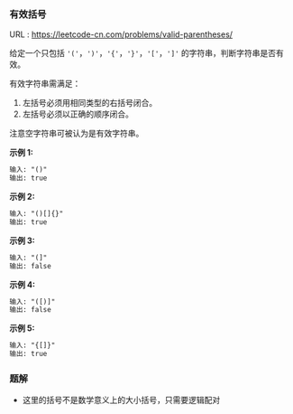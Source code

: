 ### 有效括号

URL : https://leetcode-cn.com/problems/valid-parentheses/

给定一个只包括 `'('`，`')'`，`'{'`，`'}'`，`'['`，`']'` 的字符串，判断字符串是否有效。

有效字符串需满足：

1. 左括号必须用相同类型的右括号闭合。
2. 左括号必须以正确的顺序闭合。

注意空字符串可被认为是有效字符串。

**示例 1:**

```reStructuredText
输入: "()"
输出: true
```

**示例 2:**

```reStructuredText
输入: "()[]{}"
输出: true
```

**示例 3:**

```reStructuredText
输入: "(]"
输出: false
```

**示例 4:**

```reStructuredText
输入: "([)]"
输出: false
```

**示例 5:**

```reStructuredText
输入: "{[]}"
输出: true
```



### 题解

- 这里的括号不是数学意义上的大小括号，只需要逻辑配对

  





